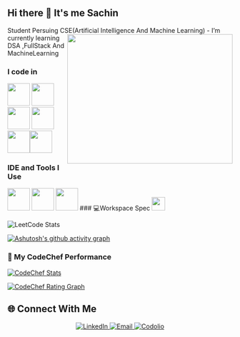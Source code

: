 ## Hi there 👋 It's me Sachin

Student Persuing CSE(Artificial Intelligence And Machine Learning)
<img align="right" width="370" height="290" src="https://i.pinimg.com/originals/47/f0/34/47f0342cec72b800463bf003eac1257e.gif">                  -  I’m currently learning DSA ,FullStack And MachineLearning

### I code in
<img height="50" width="50" src="https://img.icons8.com/color/48/000000/python.png" /> <img height="50" width="50" src="https://img.icons8.com/color/48/000000/html-5.png" />
<img height="50" width="50" src="https://img.icons8.com/color/48/000000/css3.png" /> <img height="50" width="50" src="https://img.icons8.com/color/48/000000/bootstrap.png" />
<img height="50" width="50" src="https://img.icons8.com/color/48/000000/javascript.png"/><img height="50" width="50" src="https://img.icons8.com/color/48/000000/mysql-logo.png"/> 
### IDE and Tools I Use
<img height="50" width="50" src="https://img.icons8.com/color/48/000000/visual-studio-code-2019.png"/>
<img height="50" width="50" src="https://img.icons8.com/color/50/000000/git.png"/> 
<img height="50" width="50" src="https://img.icons8.com/dusk/64/000000/anaconda.png"/>
###  💻Workspace Spec
<img height="30" src="https://img.shields.io/badge/Macbook-Pro_M2-ED1C24?style=for-the-badge&logo=apple&logoColor=white"/> 

![LeetCode Stats](https://leetcard.jacoblin.cool/Sachinn_?theme=forest&font=Noto%20Sans%20Sora%20Sompeng&ext=heatmap)

[![Ashutosh's github activity graph](https://github-readme-activity-graph.vercel.app/graph?username=Sachin-1-9&bg_color=202124&color=fcfcfa&line=c4e3ff&point=ff8070&area=true&hide_border=true)](https://github.com/ashutosh00710/github-readme-activity-graph)

### 🧮 My CodeChef Performance

[![CodeChef Stats](https://codechef-readme-stats.vercel.app/api/info?username=kit23bam042&theme=light)](https://www.codechef.com/users/kit23bam042)

[![CodeChef Rating Graph](https://codechef-readme-stats.vercel.app/graph?username=kit23bam042&theme=light)](https://www.codechef.com/users/kit23bam042)



## 🌐 Connect With Me
<div align="center">
<a href="https://www.linkedin.com/in/sachin-d-a22086298/">
  <img src="https://img.shields.io/badge/LinkedIn-0077B5?style=for-the-badge&logo=linkedin&logoColor=white" alt="LinkedIn" />
</a>
<a href="mailto:sachindevarajsachin@gmail.com">
  <img src="https://img.shields.io/badge/Email-D14836?style=for-the-badge&logo=gmail&logoColor=white" alt="Email" />
</a>
<a href="https://codolio.com/profile/Saaachinn">
  <img src="https://img.shields.io/badge/Codolio-000000?style=for-the-badge&logo=google-chrome&logoColor=white" alt="Codolio" />
</a>
<br/><br/>
